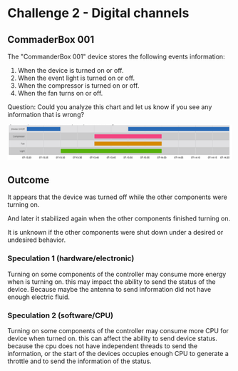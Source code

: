 # Challenge 2 - Digital channels

## CommaderBox 001

The "CommanderBox 001" device stores the following events information:

1. When the device is turned on or off.
2. When the event light is turned on or off.
3. When the compressor is turned on or off.
4. When the fan turns on or off.

Question: Could you analyze this chart and let us know if you see any information that is wrong?

![docs/challenges/imgs/channel.png](imgs/channel.png)

## Outcome

It appears that the device was turned off while the other components were turning on.

And later it stabilized again when the other components finished turning on.

It is unknown if the other components were shut down under a desired or undesired behavior.

### Speculation 1 (hardware/electronic)

Turning on some components of the controller may consume more energy when is turning on. this may impact the ability to send the status of the device. Because maybe the antenna to send information did not have enough electric fluid.

### Speculation 2 (software/CPU)

Turning on some components of the controller may consume more CPU for device when turned on. this can affect the ability to send device status. because the cpu does not have independent threads to send the information, or the start of the devices occupies enough CPU to generate a throttle and to send the information of the status.

